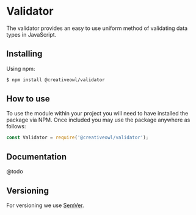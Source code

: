 # Validator

The validator provides an easy to use uniform method of validating data types in JavaScript.

## Installing

Using npm:

```bash
$ npm install @creativeowl/validator
```

## How to use

To use the module within your project you will need to have installed the package via NPM. Once included you may use the package anywhere as follows:

```js
const Validator = require('@creativeowl/validator');
```

## Documentation

@todo

## Versioning

For versioning we use [SemVer](http://semver.org/).
